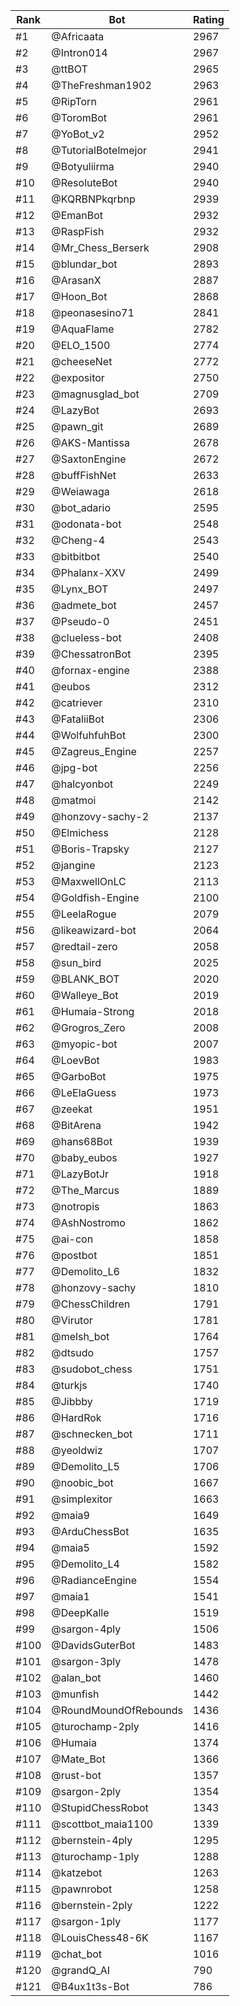 Rank|Bot|Rating
---|---|---
#1|@Africaata|2967
#2|@Intron014|2967
#3|@ttBOT|2965
#4|@TheFreshman1902|2963
#5|@RipTorn|2961
#6|@ToromBot|2961
#7|@YoBot_v2|2952
#8|@TutorialBotelmejor|2941
#9|@Botyuliirma|2940
#10|@ResoluteBot|2940
#11|@KQRBNPkqrbnp|2939
#12|@EmanBot|2932
#13|@RaspFish|2932
#14|@Mr_Chess_Berserk|2908
#15|@blundar_bot|2893
#16|@ArasanX|2887
#17|@Hoon_Bot|2868
#18|@peonasesino71|2841
#19|@AquaFlame|2782
#20|@ELO_1500|2774
#21|@cheeseNet|2772
#22|@expositor|2750
#23|@magnusglad_bot|2709
#24|@LazyBot|2693
#25|@pawn_git|2689
#26|@AKS-Mantissa|2678
#27|@SaxtonEngine|2672
#28|@buffFishNet|2633
#29|@Weiawaga|2618
#30|@bot_adario|2595
#31|@odonata-bot|2548
#32|@Cheng-4|2543
#33|@bitbitbot|2540
#34|@Phalanx-XXV|2499
#35|@Lynx_BOT|2497
#36|@admete_bot|2457
#37|@Pseudo-0|2451
#38|@clueless-bot|2408
#39|@ChessatronBot|2395
#40|@fornax-engine|2388
#41|@eubos|2312
#42|@catriever|2310
#43|@FataliiBot|2306
#44|@WolfuhfuhBot|2300
#45|@Zagreus_Engine|2257
#46|@jpg-bot|2256
#47|@halcyonbot|2249
#48|@matmoi|2142
#49|@honzovy-sachy-2|2137
#50|@Elmichess|2128
#51|@Boris-Trapsky|2127
#52|@jangine|2123
#53|@MaxwellOnLC|2113
#54|@Goldfish-Engine|2100
#55|@LeelaRogue|2079
#56|@likeawizard-bot|2064
#57|@redtail-zero|2058
#58|@sun_bird|2025
#59|@BLANK_BOT|2020
#60|@Walleye_Bot|2019
#61|@Humaia-Strong|2018
#62|@Grogros_Zero|2008
#63|@myopic-bot|2007
#64|@LoevBot|1983
#65|@GarboBot|1975
#66|@LeElaGuess|1973
#67|@zeekat|1951
#68|@BitArena|1942
#69|@hans68Bot|1939
#70|@baby_eubos|1927
#71|@LazyBotJr|1918
#72|@The_Marcus|1889
#73|@notropis|1863
#74|@AshNostromo|1862
#75|@ai-con|1858
#76|@postbot|1851
#77|@Demolito_L6|1832
#78|@honzovy-sachy|1810
#79|@ChessChildren|1791
#80|@Virutor|1781
#81|@melsh_bot|1764
#82|@dtsudo|1757
#83|@sudobot_chess|1751
#84|@turkjs|1740
#85|@Jibbby|1719
#86|@HardRok|1716
#87|@schnecken_bot|1711
#88|@yeoldwiz|1707
#89|@Demolito_L5|1706
#90|@noobic_bot|1667
#91|@simplexitor|1663
#92|@maia9|1649
#93|@ArduChessBot|1635
#94|@maia5|1592
#95|@Demolito_L4|1582
#96|@RadianceEngine|1554
#97|@maia1|1541
#98|@DeepKalle|1519
#99|@sargon-4ply|1506
#100|@DavidsGuterBot|1483
#101|@sargon-3ply|1478
#102|@alan_bot|1460
#103|@munfish|1442
#104|@RoundMoundOfRebounds|1436
#105|@turochamp-2ply|1416
#106|@Humaia|1374
#107|@Mate_Bot|1366
#108|@rust-bot|1357
#109|@sargon-2ply|1354
#110|@StupidChessRobot|1343
#111|@scottbot_maia1100|1339
#112|@bernstein-4ply|1295
#113|@turochamp-1ply|1288
#114|@katzebot|1263
#115|@pawnrobot|1258
#116|@bernstein-2ply|1222
#117|@sargon-1ply|1177
#118|@LouisChess48-6K|1167
#119|@chat_bot|1016
#120|@grandQ_AI|790
#121|@B4ux1t3s-Bot|786
